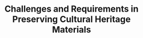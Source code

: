 ---
abstract: null
creators:
- Xu, Qiang
date: null
document_url: https://services.phaidra.univie.ac.at/api/object/o:294519/download
grand_parent: iPRES
institutions: []
keywords:
- beijing
landing_page_url: https://phaidra.univie.ac.at/o:294519
language: eng
layout: publication
license: CC BY-SA 3.0 AT
notes_url: null
parent: iPRES 2007
presentation_url: null
publication_type: presentation
size: 617051
source_name: iPRES
title: Challenges and Requirements in Preserving Cultural Heritage Materials
year: 2007
---